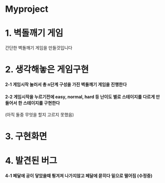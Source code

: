 # Myproject

# 1. 벽돌깨기 게임
간단한 벽돌깨기 게임을 만들것입니다

# 2. 생각해놓은 게임구현
#### 2-1 게임시작 눌러서 총 n단계 구성을 가진 벽돌깨기 게임을 진행한다

#### 2-2 게임시작을 누르기전에 easy, normal, hard 등 난이도 별로 스테이지를 다르게 만들어서 한 스테이지를 구현한다

(아직 둘중 무엇을 할지 고르지 못했음)

# 3. 구현화면

# 4. 발견된 버그
#### 4-1 페달에 공이 닿았을때 튕겨져 나가지않고 페달에 묻히다 밑으로 떨어짐 (수정중)
